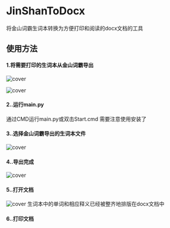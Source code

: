 # JinShanToDocx
将金山词霸生词本转换为方便打印和阅读的docx文档的工具

## 使用方法

#### 1.将需要打印的生词本从金山词霸导出
![cover](https://user-images.githubusercontent.com/98162384/150536119-2cc0773d-1d9d-40ee-bcfe-45e16e33fcc8.png)

![cover](https://user-images.githubusercontent.com/98162384/150536260-efd874a2-205f-4c6c-baa5-f994c10a1b68.png)


#### 2..运行main.py
通过CMD运行main.py或双击Start.cmd
需要注意使用安装了

#### 3..选择金山词霸导出的生词本文件
![cover](https://user-images.githubusercontent.com/98162384/150533008-2176b2ba-7d8f-4310-a69e-e655f4684206.png)

#### 4..导出完成
![cover](https://user-images.githubusercontent.com/98162384/150533192-6a113de8-5b30-4945-a3f7-7f3a7f724df4.png)

#### 5..打开文档
![cover](https://user-images.githubusercontent.com/98162384/150533352-7cd2bc83-0f13-466f-bfc7-f994c26d42a1.png)
生词本中的单词和相应释义已经被整齐地排版在docx文档中

#### 6..打印文档
